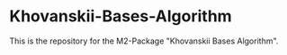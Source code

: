 # Khovanskii-Bases-Algorithm
This is the repository for the M2-Package "Khovanskii Bases Algorithm".
